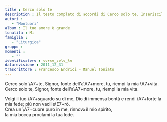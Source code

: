 ```yaml
--- 
title : Cerco solo te
description : Il testo completo di accordi di Cerco solo te. Inseriscila nel tuo canzoniere!
autori : 
   - "Montuori"
album : Il tuo amore è grande
tonalita : Mi
famiglia : 
   - "Liturgica"
gruppo : 
momenti : 
   - ""
identificatore : cerco_solo_te
datarevisione : 2011_12_31
trascrittore : Francesco Endrici - Manuel Toniato
--- 
```




Cerco solo \A7+te, Signor, 
fonte dell'a\A7+more, tu, riempi la mia \A7+vita.
Cerco solo te, Signor, 
fonte dell'a\A7+more, tu, riempi la mia vita.


Volgi il tuo \A7+sguardo su di me, 
Dio di immensa bontà
e rendi \A7+forte la mia fede; 
più non vacille\E7+rò.  
Crea un \A7+cuore puro in me, 
rinnova il mio spirito,  
la mia bocca proclami la tua  lode.


